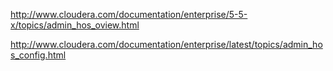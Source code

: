 http://www.cloudera.com/documentation/enterprise/5-5-x/topics/admin_hos_oview.html

http://www.cloudera.com/documentation/enterprise/latest/topics/admin_hos_config.html

